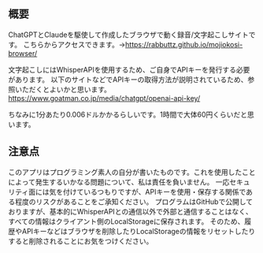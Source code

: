 ## 概要
ChatGPTとClaudeを駆使して作成したブラウザで動く録音/文字起こしサイトです。
こちらからアクセスできます。→https://rabbuttz.github.io/mojiokosi-browser/

文字起こしにはWhisperAPIを使用するため、ご自身でAPIキーを発行する必要があります。
以下のサイトなどでAPIキーの取得方法が説明されているため、参照いただくとよいかと思います。
https://www.goatman.co.jp/media/chatgpt/openai-api-key/

ちなみに1分あたり0.006ドルかかるらしいです。1時間で大体60円くらいだと思います。

## 注意点
このアプリはプログラミング素人の自分が書いたものです。これを使用したことによって発生するいかなる問題について、私は責任を負いません。
一応セキュリティ面には気を付けているつもりですが、APIキーを使用・保存する関係である程度のリスクがあることをご承知ください。
プログラムはGitHubで公開しておりますが、基本的にWhisperAPIとの通信以外で外部と通信することはなく、すべての情報はクライアント側のLocalStorageに保存されます。
そのため、履歴やAPIキーなどはブラウザを削除したりLocalStorageの情報をリセットしたりすると削除されることにお気をつけください。


